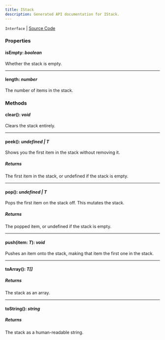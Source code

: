 ```yaml
---
title: IStack
description: Generated API documentation for IStack.
---
```


`Interface` | [Source Code](undefined)

### Properties

#### isEmpty: _boolean_

Whether the stack is empty.

---

#### length: _number_

The number of items in the stack.

### Methods

#### clear(): _void_

Clears the stack entirely.

---

#### peek(): _undefined | T_

Shows you the first item in the stack without removing it.

##### Returns
The first item in the stack, or undefined if the stack is empty.

---

#### pop(): _undefined | T_

Pops the first item on the stack off. This mutates the stack.

##### Returns
The popped item, or undefined if the stack is empty.

---

#### push(item: _T_): _void_

Pushes an item onto the stack, making that item the first one in the stack.

---

#### toArray(): _T[]_

##### Returns
The stack as an array.

---

#### toString(): _string_

##### Returns
The stack as a human-readable string.